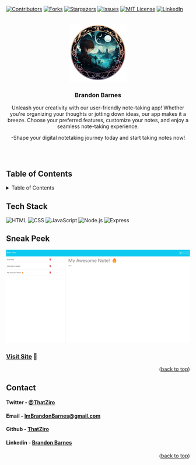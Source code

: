 <a name="readme-top"></a>

[![Contributors][contributors-shield]][contributors-url]
[![Forks][forks-shield]][forks-url]
[![Stargazers][stars-shield]][stars-url]
[![Issues][issues-shield]][issues-url]
[![MIT License][license-shield]][license-url]
[![LinkedIn][linkedin-shield]][linkedin-url]

<!-- PROJECT LOGO -->
<br />
<div align="center">
  <a href="https://github.com/ThatZiro/NoteTakerApplication/">
    <img src="./README_Assets/README-Logo.png" alt="Logo" width="160" height="160">
  </a>

<h3 align="center">Brandon Barnes</h3>

  <p align="center">

Unleash your creativity with our user-friendly note-taking app! Whether you're organizing your thoughts or jotting down ideas, our app makes it a breeze. Choose your preferred features, customize your notes, and enjoy a seamless note-taking experience.

-Shape your digital notetaking journey today and start taking notes now!

  </p>

</div>
</br>
</br>


## Table of Contents

<!-- TABLE OF CONTENTS -->
<details>
  <summary>Table of Contents</summary>
  <ol>
    <li><a href="#tech-stack">Tech Stack</a></li>
    <li><a href="#contact">Contact</a></li>
  </ol>
</details>

## Tech Stack

<a name="tech-stack"></a>
![HTML](https://img.shields.io/badge/HTML-%23E34F26.svg?style=for-the-badge&logo=html5)
![CSS](https://img.shields.io/badge/CSS-%231572B6.svg?style=for-the-badge&logo=css3)
![JavaScript](https://img.shields.io/badge/JavaScript-%23F7DF1E.svg?style=for-the-badge&logo=javascript&logoColor=%23black)
![Node.js](https://img.shields.io/badge/Node.js-%23339933.svg?style=for-the-badge&logo=node.js&logoColor=%23white)
![Express](https://img.shields.io/badge/Express-%23404d59.svg?style=for-the-badge&logo=express)


## Sneak Peek

![mockup720](./README_Assets/README-Screenshot.png)

### <a href="https://frozen-atoll-50756-6fc6938823dd.herokuapp.com/" target="_blank">Visit Site</a> 🚀

<p align="right">(<a href="#readme-top">back to top</a>)</p>

## Contact

<a name="contact"></a>

<h4>Twitter - <a href="https://twitter.com/ThatZiro">@ThatZiro</a></h4>
<h4>Email - <a href="mailto:ImBrandonBarnes@gmail.com">ImBrandonBarnes@gmail.com</a></h4>
<h4>Github - <a href="https://github.com/ThatZiro">ThatZiro</a></h4>
<h4>Linkedin - <a href="https://www.linkedin.com/in/brandon-barnes-4b2098232/">Brandon Barnes</a></h4>

<p align="right">(<a href="#readme-top">back to top</a>)</p>

<!-- MARKDOWN LINKS & IMAGES -->
<!-- https://www.markdownguide.org/basic-syntax/#reference-style-links -->

[contributors-shield]: https://img.shields.io/github/contributors/ThatZiro/NoteTakerApplication.svg?style=for-the-badge
[contributors-url]: https://github.com/ThatZiro/NoteTakerApplication/graphs/contributors
[forks-shield]: https://img.shields.io/github/forks/ThatZiro/NoteTakerApplication.svg?style=for-the-badge
[forks-url]: https://github.com/ThatZiro/NoteTakerApplication/network/members
[stars-shield]: https://img.shields.io/github/stars/ThatZiro/NoteTakerApplication.svg?style=for-the-badge
[stars-url]: https://github.com/ThatZiro/NoteTakerApplication/stargazers
[issues-shield]: https://img.shields.io/github/issues/ThatZiro/NoteTakerApplication.svg?style=for-the-badge
[issues-url]: https://github.com/ThatZiro/NoteTakerApplication/issues
[license-shield]: https://img.shields.io/github/license/ThatZiro/NoteTakerApplication.svg?style=for-the-badge
[license-url]: https://github.com/ThatZiro/NoteTakerApplication/blob/master/LICENSE.txt
[linkedin-shield]: https://img.shields.io/badge/-LinkedIn-black.svg?style=for-the-badge&logo=linkedin&colorB=555
[linkedin-url]: https://linkedin.com/in/linkedin_username